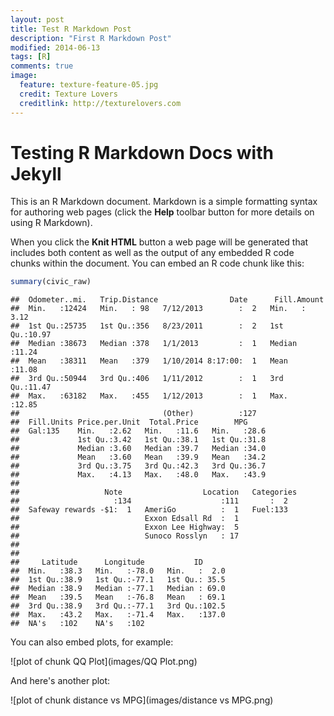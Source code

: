 ```yaml
---
layout: post
title: Test R Markdown Post
description: "First R Markdown Post"
modified: 2014-06-13
tags: [R]
comments: true
image:
  feature: texture-feature-05.jpg
  credit: Texture Lovers
  creditlink: http://texturelovers.com
---
```




Testing R Markdown Docs with Jekyll
========================================================

This is an R Markdown document. Markdown is a simple formatting syntax for authoring web pages (click the **Help** toolbar button for more details on using R Markdown).

When you click the **Knit HTML** button a web page will be generated that includes both content as well as the output of any embedded R code chunks within the document. You can embed an R code chunk like this:


```r
summary(civic_raw)
```

```
##  Odometer..mi.   Trip.Distance                Date      Fill.Amount   
##  Min.   :12424   Min.   : 98   7/12/2013        :  2   Min.   : 3.12  
##  1st Qu.:25735   1st Qu.:356   8/23/2011        :  2   1st Qu.:10.97  
##  Median :38673   Median :378   1/1/2013         :  1   Median :11.24  
##  Mean   :38311   Mean   :379   1/10/2014 8:17:00:  1   Mean   :11.08  
##  3rd Qu.:50944   3rd Qu.:406   1/11/2012        :  1   3rd Qu.:11.47  
##  Max.   :63182   Max.   :455   1/12/2013        :  1   Max.   :12.85  
##                                (Other)          :127                  
##  Fill.Units Price.per.Unit  Total.Price        MPG      
##  Gal:135    Min.   :2.62   Min.   :11.6   Min.   :28.6  
##             1st Qu.:3.42   1st Qu.:38.1   1st Qu.:31.8  
##             Median :3.60   Median :39.7   Median :34.0  
##             Mean   :3.60   Mean   :39.9   Mean   :34.2  
##             3rd Qu.:3.75   3rd Qu.:42.3   3rd Qu.:36.7  
##             Max.   :4.13   Max.   :48.0   Max.   :43.9  
##                                                         
##                   Note                  Location   Categories
##                     :134                    :111       :  2  
##  Safeway rewards -$1:  1   AmeriGo          :  1   Fuel:133  
##                            Exxon Edsall Rd  :  1             
##                            Exxon Lee Highway:  5             
##                            Sunoco Rosslyn   : 17             
##                                                              
##                                                              
##     Latitude      Longitude           ID       
##  Min.   :38.3   Min.   :-78.0   Min.   :  2.0  
##  1st Qu.:38.9   1st Qu.:-77.1   1st Qu.: 35.5  
##  Median :38.9   Median :-77.1   Median : 69.0  
##  Mean   :39.5   Mean   :-76.8   Mean   : 69.1  
##  3rd Qu.:38.9   3rd Qu.:-77.1   3rd Qu.:102.5  
##  Max.   :43.2   Max.   :-71.4   Max.   :137.0  
##  NA's   :102    NA's   :102
```

You can also embed plots, for example:

![plot of chunk QQ Plot](images/QQ Plot.png) 

And here's another plot:

![plot of chunk distance vs MPG](images/distance vs MPG.png) 

